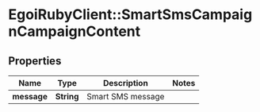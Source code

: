 # EgoiRubyClient::SmartSmsCampaignCampaignContent

## Properties
Name | Type | Description | Notes
------------ | ------------- | ------------- | -------------
**message** | **String** | Smart SMS message | 


